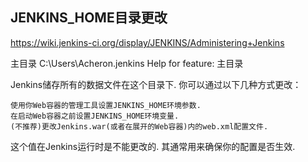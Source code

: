 


## JENKINS_HOME目录更改

https://wiki.jenkins-ci.org/display/JENKINS/Administering+Jenkins

主目录	C:\Users\Acheron\.jenkins	Help for feature: 主目录
		
	
Jenkins储存所有的数据文件在这个目录下. 你可以通过以下几种方式更改：

    使用你Web容器的管理工具设置JENKINS_HOME环境参数.
    在启动Web容器之前设置JENKINS_HOME环境变量.
    (不推荐)更改Jenkins.war(或者在展开的Web容器)内的web.xml配置文件. 

这个值在Jenkins运行时是不能更改的. 其通常用来确保你的配置是否生效.

